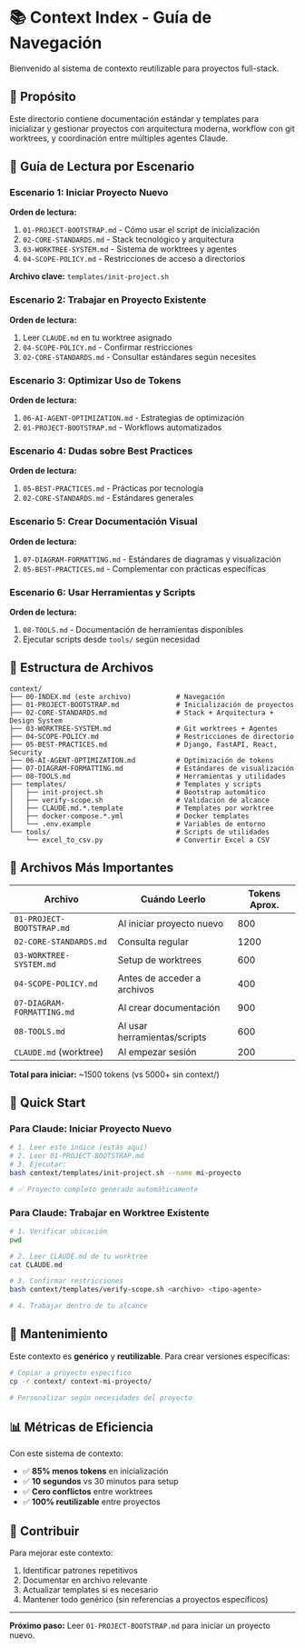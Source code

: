 # 📚 Context Index - Guía de Navegación

Bienvenido al sistema de contexto reutilizable para proyectos full-stack.

## 🎯 Propósito

Este directorio contiene documentación estándar y templates para inicializar y gestionar proyectos con arquitectura moderna, workflow con git worktrees, y coordinación entre múltiples agentes Claude.

## 📖 Guía de Lectura por Escenario

### Escenario 1: Iniciar Proyecto Nuevo

**Orden de lectura:**
1. `01-PROJECT-BOOTSTRAP.md` - Cómo usar el script de inicialización
2. `02-CORE-STANDARDS.md` - Stack tecnológico y arquitectura
3. `03-WORKTREE-SYSTEM.md` - Sistema de worktrees y agentes
4. `04-SCOPE-POLICY.md` - Restricciones de acceso a directorios

**Archivo clave:** `templates/init-project.sh`

### Escenario 2: Trabajar en Proyecto Existente

**Orden de lectura:**
1. Leer `CLAUDE.md` en tu worktree asignado
2. `04-SCOPE-POLICY.md` - Confirmar restricciones
3. `02-CORE-STANDARDS.md` - Consultar estándares según necesites

### Escenario 3: Optimizar Uso de Tokens

**Orden de lectura:**
1. `06-AI-AGENT-OPTIMIZATION.md` - Estrategias de optimización
2. `01-PROJECT-BOOTSTRAP.md` - Workflows automatizados

### Escenario 4: Dudas sobre Best Practices

**Orden de lectura:**
1. `05-BEST-PRACTICES.md` - Prácticas por tecnología
2. `02-CORE-STANDARDS.md` - Estándares generales

### Escenario 5: Crear Documentación Visual

**Orden de lectura:**
1. `07-DIAGRAM-FORMATTING.md` - Estándares de diagramas y visualización
2. `05-BEST-PRACTICES.md` - Complementar con prácticas específicas

### Escenario 6: Usar Herramientas y Scripts

**Orden de lectura:**
1. `08-TOOLS.md` - Documentación de herramientas disponibles
2. Ejecutar scripts desde `tools/` según necesidad

## 📁 Estructura de Archivos

```
context/
├── 00-INDEX.md (este archivo)           # Navegación
├── 01-PROJECT-BOOTSTRAP.md              # Inicialización de proyectos
├── 02-CORE-STANDARDS.md                 # Stack + Arquitectura + Design System
├── 03-WORKTREE-SYSTEM.md                # Git worktrees + Agentes
├── 04-SCOPE-POLICY.md                   # Restricciones de directorio
├── 05-BEST-PRACTICES.md                 # Django, FastAPI, React, Security
├── 06-AI-AGENT-OPTIMIZATION.md          # Optimización de tokens
├── 07-DIAGRAM-FORMATTING.md             # Estándares de visualización
├── 08-TOOLS.md                          # Herramientas y utilidades
├── templates/                           # Templates y scripts
│   ├── init-project.sh                  # Bootstrap automático
│   ├── verify-scope.sh                  # Validación de alcance
│   ├── CLAUDE.md.*.template             # Templates por worktree
│   ├── docker-compose.*.yml             # Docker templates
│   └── .env.example                     # Variables de entorno
└── tools/                               # Scripts de utilidades
    └── excel_to_csv.py                  # Convertir Excel a CSV
```

## 🔑 Archivos Más Importantes

| Archivo | Cuándo Leerlo | Tokens Aprox. |
|---------|--------------|---------------|
| `01-PROJECT-BOOTSTRAP.md` | Al iniciar proyecto nuevo | 800 |
| `02-CORE-STANDARDS.md` | Consulta regular | 1200 |
| `03-WORKTREE-SYSTEM.md` | Setup de worktrees | 600 |
| `04-SCOPE-POLICY.md` | Antes de acceder a archivos | 400 |
| `07-DIAGRAM-FORMATTING.md` | Al crear documentación | 900 |
| `08-TOOLS.md` | Al usar herramientas/scripts | 600 |
| `CLAUDE.md` (worktree) | Al empezar sesión | 200 |

**Total para iniciar:** ~1500 tokens (vs 5000+ sin context/)

## 🚀 Quick Start

### Para Claude: Iniciar Proyecto Nuevo

```bash
# 1. Leer este índice (estás aquí)
# 2. Leer 01-PROJECT-BOOTSTRAP.md
# 3. Ejecutar:
bash context/templates/init-project.sh --name mi-proyecto

# ✅ Proyecto completo generado automáticamente
```

### Para Claude: Trabajar en Worktree Existente

```bash
# 1. Verificar ubicación
pwd

# 2. Leer CLAUDE.md de tu worktree
cat CLAUDE.md

# 3. Confirmar restricciones
bash context/templates/verify-scope.sh <archivo> <tipo-agente>

# 4. Trabajar dentro de tu alcance
```

## 🔄 Mantenimiento

Este contexto es **genérico** y **reutilizable**. Para crear versiones específicas:

```bash
# Copiar a proyecto específico
cp -r context/ context-mi-proyecto/

# Personalizar según necesidades del proyecto
```

## 📊 Métricas de Eficiencia

Con este sistema de contexto:
- ✅ **85% menos tokens** en inicialización
- ✅ **10 segundos** vs 30 minutos para setup
- ✅ **Cero conflictos** entre worktrees
- ✅ **100% reutilizable** entre proyectos

## 🤝 Contribuir

Para mejorar este contexto:
1. Identificar patrones repetitivos
2. Documentar en archivo relevante
3. Actualizar templates si es necesario
4. Mantener todo genérico (sin referencias a proyectos específicos)

---

**Próximo paso:** Leer `01-PROJECT-BOOTSTRAP.md` para iniciar un proyecto nuevo.

